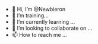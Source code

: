 - 👋 Hi, I’m @Newbieron
- 👀 I’m training...
- 🌱 I’m currently learning ...
- 💞️ I’m looking to collaborate on ...
- 📫 How to reach me ...

<!---
Newbieron/Newbieron is a ✨ special ✨ repository because its `README.md` (this file) appears on your GitHub profile.
You can click the Preview link to take a look at your changes.
--->
